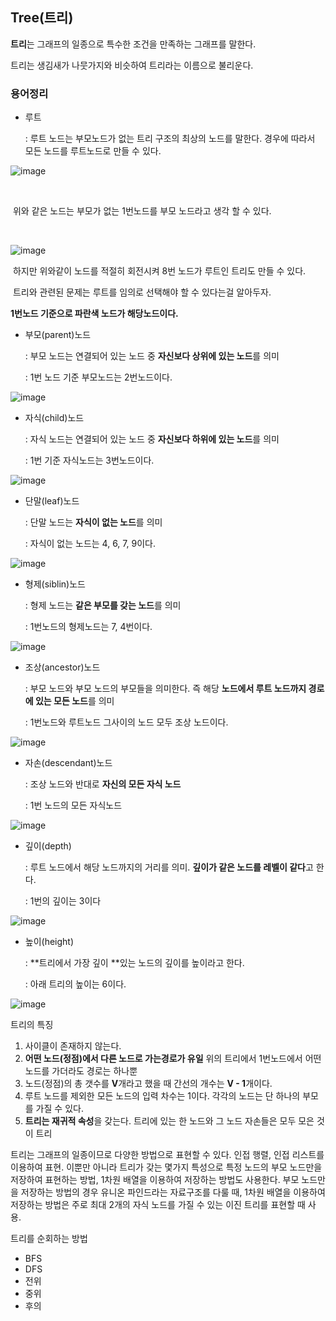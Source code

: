 ## Tree(트리)



**트리**는 그래프의 일종으로 특수한 조건을 만족하는 그래프를 말한다.

트리는 생김새가 나뭇가지와 비슷하여 트리라는 이름으로 불리운다. 



### 용어정리

- 루트

  : 루트 노드는 부모노드가 없는 트리 구조의 최상의 노드를 말한다. 경우에 따라서 모든 노드를 루트노드로 만들 수 있다.

  

![image](https://user-images.githubusercontent.com/51642448/132092340-d1f8f0dc-08d4-486e-a5a8-eac645c62c93.png)

​	

​	위와 같은 노드는 부모가 없는 1번노드를 부모 노드라고 생각 할 수 있다. 

​	

![image](https://user-images.githubusercontent.com/51642448/132092390-47d8e1bd-541a-4482-9b23-970d4d5d7c6f.png)



​	하지만 위와같이 노드를 적절히 회전시켜 8번 노드가 루트인 트리도 만들 수 있다. 

​	트리와 관련된 문제는 루트를 임의로 선택해야 할 수 있다는걸 알아두자.





**1번노드 기준으로 파란색 노드가 해당노드이다.**

- 부모(parent)노드

  : 부모 노드는 연결되어 있는 노드 중 **자신보다 상위에 있는 노드**를 의미

  : 1번 노드 기준 부모노드는 2번노드이다.



![image](https://user-images.githubusercontent.com/51642448/132093821-f4e2af0a-a93e-4a3d-a731-2584c992d399.png)

- 자식(child)노드

  : 자식 노드는 연결되어 있는 노드 중 **자신보다 하위에 있는 노드**를 의미

  : 1번 기준 자식노드는 3번노드이다. 

  

![image](https://user-images.githubusercontent.com/51642448/132093832-44aa5510-c545-4198-8b7e-6f7b63424009.png)

- 단말(leaf)노드

  : 단말 노드는 **자식이 없는 노드**를 의미

  : 자식이 없는 노드는 4, 6, 7, 9이다.

  

![image](https://user-images.githubusercontent.com/51642448/132093739-5b985905-56e6-4980-acd8-30c52fd9025b.png)

- 형제(siblin)노드

  : 형제 노드는 **같은 부모를 갖는 노드**를 의미

  : 1번노드의 형제노드는 7, 4번이다.



![image](https://user-images.githubusercontent.com/51642448/132093783-12d60aef-e10c-4355-bd64-f849addec94e.png)



- 조상(ancestor)노드

  : 부모 노드와 부모 노드의 부모들을 의미한다. 즉 해당 **노드에서 루트 노드까지 경로에 있는 모든 노드**를 의미

  : 1번노드와 루트노드 그사이의 노드 모두 조상 노드이다.



![image](https://user-images.githubusercontent.com/51642448/132093796-0a65fe87-0b04-4154-809f-5fb9941d1bba.png)

- 자손(descendant)노드

  :  조상 노드와 반대로 **자신의 모든 자식 노드**

  : 1번 노드의 모든 자식노드



![image](https://user-images.githubusercontent.com/51642448/132093808-7537f542-b43a-40e3-9b55-1d0562960b06.png)



- 깊이(depth)

  : 루트 노드에서 해당 노드까지의 거리를 의미. **깊이가 같은 노드를 레벨이 같다**고 한다.

  : 1번의 깊이는 3이다

![image](https://user-images.githubusercontent.com/51642448/132093907-e53be607-268e-4744-9bda-24e662c2b9c4.png)

- 높이(height)

  : **트리에서 가장 깊이 **있는 노드의 깊이를 높이라고 한다. 

  : 아래 트리의 높이는 6이다.



![image](https://user-images.githubusercontent.com/51642448/132093891-95108848-7ea9-495b-aa9c-9da9f4660546.png)







트리의 특징

1. 사이클이 존재하지 않는다.
2. **어떤 노드(정점)에서 다른 노드로 가는경로가 유일** 위의 트리에서 1번노드에서 어떤노드를 가더라도 경로는 하나뿐
3. 노드(정점)의 총 갯수를 **V**개라고 했을 때 간선의 개수는 **V - 1**개이다.
4. 루트 노드를 제외한 모든 노드의 입력 차수는 1이다. 각각의 노드는 단 하나의 부모를 가질 수 있다.
5. **트리는 재귀적 속성**을 갖는다. 트리에 있는 한 노드와 그 노드 자손들은 모두 모은 것이 트리



트리는 그래프의 일종이므로 다양한 방법으로 표현할 수 있다. 인접 행렬, 인접 리스트를 이용하여 표현. 이뿐만 아니라 트리가 갖는 몇가지 특성으로 특정 노드의 부모 노드만을 저장하여 표현하는 방법, 1차원 배열을 이용하여 저장하는 방법도 사용한다. 부모 노드만을 저장하는 방법의 경우 유니온 파인드라는 자료구조를 다룰 때, 1차원 배열을 이용하여 저장하는 방법은 주로 최대 2개의 자식 노드를 가질 수 있는 이진 트리를 표현할 때 사용.



트리를 순회하는 방법

- BFS
- DFS
- 전위
- 중위
- 후의
